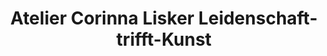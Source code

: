 ---
title: "Atelier Corinna Lisker Leidenschaft-trifft-Kunst"
url: /petershagen-eggersdorf/atelier-corinna-lisker-leidenschaft-trifft-kunst/
shop: Kunst
---